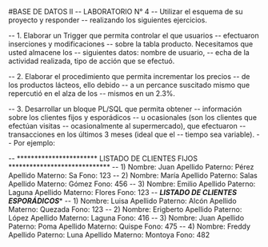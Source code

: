 #BASE DE DATOS II
-- LABORATORIO N° 4
-- Utilizar el esquema de su proyecto y responder
-- realizando los siguientes ejercicios.



-- 1. Elaborar un Trigger que permita controlar el que usuarios
-- efectuaron inserciones y modificaciones
-- sobre la tabla producto. Necesitamos que usted almacene los 
-- siguientes datos: nombre de usuario,
-- echa de la actividad realizada, tipo de acción que se efectuó.

-- 2. Elaborar el procedimiento que permita incrementar los precios 
-- de los productos lácteos, ello debido
-- a un percance suscitado mismo que repercutió en el alza de los 
-- mismos en un 2.3%.


-- 3. Desarrollar un bloque PL/SQL que permita obtener
--  información sobre los clientes fijos y esporádicos
-- u ocasionales (son los clientes que efectúan visitas 
-- ocasionalmente al supermercado), que efectuaron
-- transacciones en los últimos 3 meses (ideal que el
-- tiempo sea variable).
-- Por ejemplo:

-- *********************** LISTADO DE CLIENTES FIJOS *****************************
-- 1) Nombre: Juan Apellido Paterno: Pérez Apellido Materno: Sa Fono: 123
-- 2) Nombre: María Apellido Paterno: Salas Apellido Materno: Gómez Fono: 456
-- 3) Nombre: Emilio Apellido Paterno: Laguna Apellido Materno: Flores Fono: 123
-- ***********************LISTADO DE CLIENTES ESPORÁDICOS************************
-- 1) Nombre: Luisa Apellido Paterno: Alcón Apellido Materno: Quezada Fono: 123
-- 2) Nombre: Erigberto Apellido Paterno: López Apellido Materno: Laguna Fono: 416
-- 3) Nombre: Juan Apellido Paterno: Poma Apellido Materno: Quispe Fono: 475
-- 4) Nombre: Freddy Apellido Paterno: Luna Apellido Materno: Montoya Fono: 482